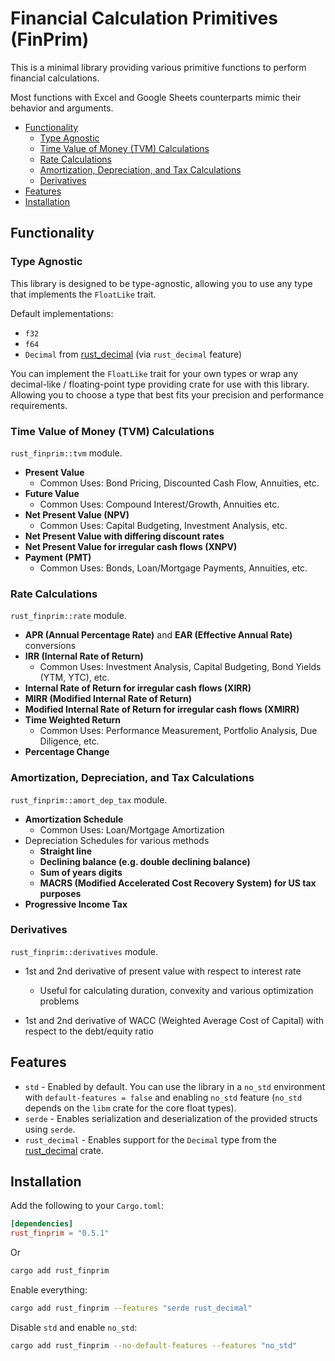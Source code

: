 # Financial Calculation Primitives (FinPrim)

This is a minimal library providing various primitive functions to perform financial calculations.

Most functions with Excel and Google Sheets counterparts mimic their behavior and arguments.

- [Functionality](#functionality)
  - [Type Agnostic](#type-agnostic)
  - [Time Value of Money (TVM) Calculations](#time-value-of-money-tvm-calculations)
  - [Rate Calculations](#rate-calculations)
  - [Amortization, Depreciation, and Tax Calculations](#amortization-depreciation-and-tax-calculations)
  - [Derivatives](#derivatives)
- [Features](#features)
- [Installation](#installation)

## Functionality

### Type Agnostic

This library is designed to be type-agnostic, allowing you to use any type that implements the `FloatLike` trait.

Default implementations:
- `f32`
- `f64`
- `Decimal` from [rust_decimal](https://github.com/paupino/rust-decimal) (via `rust_decimal` feature)

You can implement the `FloatLike` trait for your own types or wrap any decimal-like / floating-point type providing crate for use with this library. Allowing you to choose a type that best fits your precision and performance requirements.

### Time Value of Money (TVM) Calculations

`rust_finprim::tvm` module.

- **Present Value**
  - Common Uses: Bond Pricing, Discounted Cash Flow, Annuities, etc.
- **Future Value**
  - Common Uses: Compound Interest/Growth, Annuities etc.
- **Net Present Value (NPV)**
  - Common Uses: Capital Budgeting, Investment Analysis, etc.
- **Net Present Value with differing discount rates**
- **Net Present Value for irregular cash flows (XNPV)**
- **Payment (PMT)**
  - Common Uses: Bonds, Loan/Mortgage Payments, Annuities, etc.

### Rate Calculations

`rust_finprim::rate` module.

- **APR (Annual Percentage Rate)** and **EAR (Effective Annual Rate)** conversions
- **IRR (Internal Rate of Return)**
  - Common Uses: Investment Analysis, Capital Budgeting, Bond Yields (YTM, YTC), etc.
- **Internal Rate of Return for irregular cash flows (XIRR)**
- **MIRR (Modified Internal Rate of Return)**
- **Modified Internal Rate of Return for irregular cash flows (XMIRR)**
- **Time Weighted Return**
  - Common Uses: Performance Measurement, Portfolio Analysis, Due Diligence, etc.
- **Percentage Change**

### Amortization, Depreciation, and Tax Calculations

`rust_finprim::amort_dep_tax` module.

- **Amortization Schedule**
  - Common Uses: Loan/Mortgage Amortization
- Depreciation Schedules for various methods
  - **Straight line**
  - **Declining balance (e.g. double declining balance)**
  - **Sum of years digits**
  - **MACRS (Modified Accelerated Cost Recovery System) for US tax purposes**
- **Progressive Income Tax**

### Derivatives

`rust_finprim::derivatives` module.

- 1st and 2nd derivative of present value with respect to interest rate
  - Useful for calculating duration, convexity and various optimization problems

- 1st and 2nd derivative of WACC (Weighted Average Cost of Capital) with respect to the debt/equity ratio

## Features

- `std` - Enabled by default. You can use the library in a `no_std` environment with `default-features = false` and enabling `no_std` feature (`no_std` depends on the `libm` crate for the core float types).
- `serde` - Enables serialization and deserialization of the provided structs using `serde`.
- `rust_decimal` - Enables support for the `Decimal` type from the [rust_decimal](https://github.com/paupino/rust-decimal) crate.

## Installation

Add the following to your `Cargo.toml`:

```toml
[dependencies]
rust_finprim = "0.5.1"
```

Or

```sh
cargo add rust_finprim
```

Enable everything:

```sh
cargo add rust_finprim --features "serde rust_decimal"
```

Disable `std` and enable `no_std`:

```sh
cargo add rust_finprim --no-default-features --features "no_std"
```
